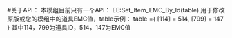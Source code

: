 #关于API：
本模组目前只有一个API：
EE:Set_Item_EMC_By_Id(table)  用于修改原版或您的模组中的道具EMC值，table示例：
table ={
[114] = 514,
[799] = 147
}
其中114，799为道具ID，514，147为EMC值

